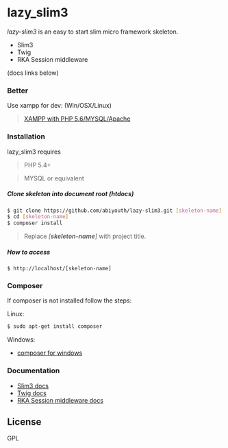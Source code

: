 # **lazy_slim3**

_lazy-slim3_ is an easy to start slim micro framework skeleton.

  - Slim3
  - Twig
  - RKA Session middleware

(docs links below)
### Better

Use xampp for dev: (Win/OSX/Linux)

> [XAMPP with PHP 5.6/MYSQL/Apache ](https://www.apachefriends.org/index.html)


### Installation

lazy_slim3 requires
> PHP 5.4+

> MYSQL or equivalent

##### Clone skeleton into _document root_ (htdocs)

```sh
$ git clone https://github.com/abiyouth/lazy-slim3.git [skeleton-name]
$ cd [skeleton-name]
$ composer install
```
> Replace _[**skeleton-name**]_ with project title.

##### How to access

```http
$ http://localhost/[skeleton-name]
```


### Composer
If composer is not installed follow the steps:

Linux:
```sh
$ sudo apt-get install composer
```

Windows:
* [composer for windows](https://getcomposer.org/download/)

### Documentation

 - [Slim3 docs](https://www.slimframework.com/docs/)
 - [Twig docs](http://twig.sensiolabs.org/documentation)
 - [RKA Session middleware docs](https://github.com/akrabat/rka-slim-session-middleware#rkasession)

License
----
GPL
